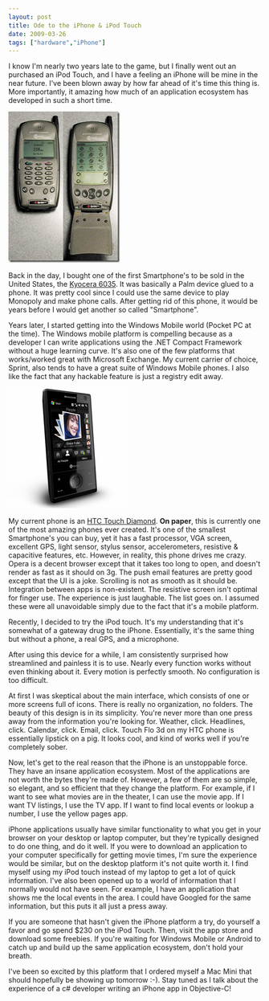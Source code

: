 ```yaml
---
layout: post
title: Ode to the iPhone & iPod Touch
date: 2009-03-26
tags: ["hardware","iPhone"]
---
```


I know I'm nearly two years late to the game, but I finally went out an purchased an iPod Touch, and I have a feeling an iPhone will be mine in the near future. I've been blown away by how far ahead of it's time this thing is. More importantly, it amazing how much of an application ecosystem has developed in such a short time.

![Kyocera 6035](image.png "Kyocera 6035") 

Back in the day, I bought one of the first Smartphone's to be sold in the United States, the [Kyocera 6035](http://en.wikipedia.org/wiki/Kyocera_6035). It was basically a Palm device glued to a phone. It was pretty cool since I could use the same device to play Monopoly and make phone calls. After getting rid of this phone, it would be years before I would get another so called "Smartphone".

Years later, I started getting into the Windows Mobile world (Pocket PC at the time). The Windows mobile platform is compelling because as a developer I can write applications using the .NET Compact Framework without a huge learning curve. It's also one of the few platforms that works/worked great with Microsoft Exchange. My current carrier of choice, Sprint, also tends to have a great suite of Windows Mobile phones. I also like the fact that any hackable feature is just a registry edit away.

![HTC Touch Diamond](image11.png "HTC Touch Diamond") 

My current phone is an [HTC Touch Diamond](http://en.wikipedia.org/wiki/HTC_Touch_Diamond). **On paper**, this is currently one of the most amazing phones ever created. It's one of the smallest Smartphone's you can buy, yet it has a fast processor, VGA screen, excellent GPS, light sensor, stylus sensor, accelerometers, resistive &amp; capacitive features, etc. However, in reality, this phone drives me crazy. Opera is a decent browser except that it takes too long to open, and doesn't render as fast as it should on 3g. The push email features are pretty good except that the UI is a joke. Scrolling is not as smooth as it should be. Integration between apps is non-existent. The resistive screen isn't optimal for finger use. The experience is just laughable. The list goes on. I assumed these were all unavoidable simply due to the fact that it's a mobile platform.

Recently, I decided to try the iPod touch. It's my understanding that it's somewhat of a gateway drug to the iPhone. Essentially, it's the same thing but without a phone, a real GPS, and a microphone.

After using this device for a while, I am consistently surprised how streamlined and painless it is to use. Nearly every function works without even thinking about it. Every motion is perfectly smooth. No configuration is too difficult.

At first I was skeptical about the main interface, which consists of one or more screens full of icons. There is really no organization, no folders. The beauty of this design is in its simplicity. You're never more than one press away from the information you're looking for. Weather, click. Headlines, click. Calendar, click. Email, click. Touch Flo 3d on my HTC phone is essentially lipstick on a pig. It looks cool, and kind of works well if you're completely sober.

Now, let's get to the real reason that the iPhone is an unstoppable force. They have an insane application ecosystem. Most of the applications are not worth the bytes they're made of. However, a few of them are so simple, so elegant, and so efficient that they change the platform. For example, if I want to see what movies are in the theater, I can use the movie app. If I want TV listings, I use the TV app. If I want to find local events or lookup a number, I use the yellow pages app.

iPhone applications usually have similar functionality to what you get in your browser on your desktop or laptop computer, but they're typically designed to do one thing, and do it well. If you were to download an application to your computer specifically for getting movie times, I'm sure the experience would be similar, but on the desktop platform it's not quite worth it. I find myself using my iPod touch instead of my laptop to get a lot of quick information. I've also been opened up to a world of information that I normally would not have seen. For example, I have an application that shows me the local events in the area. I could have Googled for the same information, but this puts it all just a press away.

If you are someone that hasn't given the iPhone platform a try, do yourself a favor and go spend $230 on the iPod Touch. Then, visit the app store and download some freebies. If you're waiting for Windows Mobile or Android to catch up and build up the same application ecosystem, don't hold your breath.

I've been so excited by this platform that I ordered myself a Mac Mini that should hopefully be showing up tomorrow :-). Stay tuned as I talk about the experience of a c# developer writing an iPhone app in Objective-C!